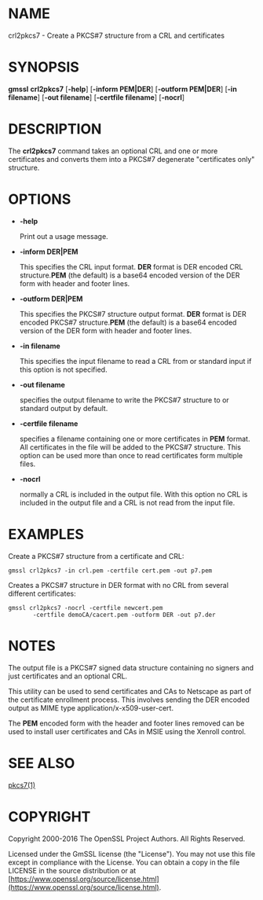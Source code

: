 # NAME

crl2pkcs7 - Create a PKCS#7 structure from a CRL and certificates

# SYNOPSIS

**gmssl** **crl2pkcs7**
\[**-help**\]
\[**-inform PEM|DER**\]
\[**-outform PEM|DER**\]
\[**-in filename**\]
\[**-out filename**\]
\[**-certfile filename**\]
\[**-nocrl**\]

# DESCRIPTION

The **crl2pkcs7** command takes an optional CRL and one or more
certificates and converts them into a PKCS#7 degenerate "certificates
only" structure.

# OPTIONS

- **-help**

    Print out a usage message.

- **-inform DER|PEM**

    This specifies the CRL input format. **DER** format is DER encoded CRL
    structure.**PEM** (the default) is a base64 encoded version of
    the DER form with header and footer lines.

- **-outform DER|PEM**

    This specifies the PKCS#7 structure output format. **DER** format is DER
    encoded PKCS#7 structure.**PEM** (the default) is a base64 encoded version of
    the DER form with header and footer lines.

- **-in filename**

    This specifies the input filename to read a CRL from or standard input if this
    option is not specified.

- **-out filename**

    specifies the output filename to write the PKCS#7 structure to or standard
    output by default.

- **-certfile filename**

    specifies a filename containing one or more certificates in **PEM** format.
    All certificates in the file will be added to the PKCS#7 structure. This
    option can be used more than once to read certificates form multiple
    files.

- **-nocrl**

    normally a CRL is included in the output file. With this option no CRL is
    included in the output file and a CRL is not read from the input file.

# EXAMPLES

Create a PKCS#7 structure from a certificate and CRL:

    gmssl crl2pkcs7 -in crl.pem -certfile cert.pem -out p7.pem

Creates a PKCS#7 structure in DER format with no CRL from several
different certificates:

    gmssl crl2pkcs7 -nocrl -certfile newcert.pem
           -certfile demoCA/cacert.pem -outform DER -out p7.der

# NOTES

The output file is a PKCS#7 signed data structure containing no signers and
just certificates and an optional CRL.

This utility can be used to send certificates and CAs to Netscape as part of
the certificate enrollment process. This involves sending the DER encoded output
as MIME type application/x-x509-user-cert.

The **PEM** encoded form with the header and footer lines removed can be used to
install user certificates and CAs in MSIE using the Xenroll control.

# SEE ALSO

[pkcs7(1)](http://man.he.net/man1/pkcs7)

# COPYRIGHT

Copyright 2000-2016 The OpenSSL Project Authors. All Rights Reserved.

Licensed under the GmSSL license (the "License").  You may not use
this file except in compliance with the License.  You can obtain a copy
in the file LICENSE in the source distribution or at
[https://www.openssl.org/source/license.html](https://www.openssl.org/source/license.html).
